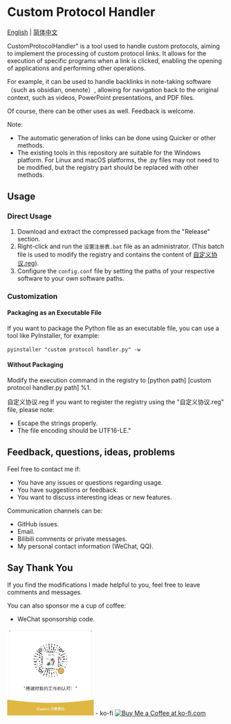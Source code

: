 # Custom Protocol Handler
[English](./README.md) | [简体中文](docs/README_ZH.md)

CustomProtocolHandler" is a tool used to handle custom protocols, aiming to implement the processing of custom protocol links. It allows for the execution of specific programs when a link is clicked, enabling the opening of applications and performing other operations.

For example, it can be used to handle backlinks in note-taking software（such as obsidian, onenote）, allowing for navigation back to the original context, such as videos, PowerPoint presentations, and PDF files.

Of course, there can be other uses as well. Feedback is welcome.

Note:

- The automatic generation of links can be done using Quicker or other methods.
- The existing tools in this repository are suitable for the Windows platform. For Linux and macOS platforms, the .py files may not need to be modified, but the registry part should be replaced with other methods.

## Usage

### Direct Usage

1. Download and extract the compressed package from the "Release" section.
2. Right-click and run the `设置注册表.bat` file as an administrator. (This batch file is used to modify the registry and contains the content of [自定义协议.reg](./自定义协议.reg)).
3. Configure the `config.conf` file by setting the paths of your respective software to your own software paths.

### Customization

#### Packaging as an Executable File

If you want to package the Python file as an executable file, you can use a tool like PyInstaller, for example:

`pyinstaller "custom protocol handler.py" -w`

#### Without Packaging

Modify the execution command in the registry to [python path] [custom protocol handler.py path] %1.

自定义协议.reg
If you want to register the registry using the "自定义协议.reg" file, please note:

- Escape the strings properly.
- The file encoding should be UTF16-LE."

## Feedback, questions, ideas, problems

Feel free to contact me if:

- You have any issues or questions regarding usage.
- You have suggestions or feedback.
- You want to discuss interesting ideas or new features.

Communication channels can be:

- GitHub issues.
- Email.
- Bilibili comments or private messages.
- My personal contact information (WeChat, QQ).

## Say Thank You

If you find the modifications I made helpful to you, feel free to leave comments and messages.

You can also sponsor me a cup of coffee:

- WeChat sponsorship code.
<img src="images/赞助码.jpg" width="200px">
- ko-fi
  <a href='https://ko-fi.com/G2G3SY16R' target='_blank'><img height='36' style='border:0px;height:36px;' src='https://storage.ko-fi.com/cdn/kofi2.png?v=3' border='0' alt='Buy Me a Coffee at ko-fi.com' /></a>
